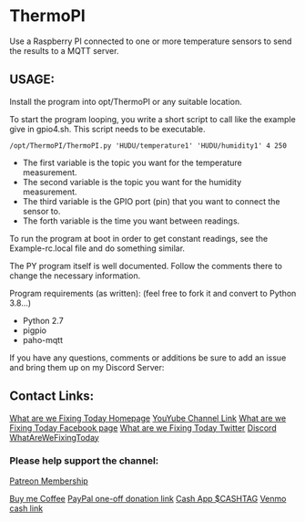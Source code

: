 # ThermoPI
Use a Raspberry PI connected to one or more temperature sensors to send the results to a MQTT server.

## USAGE:

Install the program into opt/ThermoPI or any suitable location.

To start the program looping, you write a short script to call like the example give in gpio4.sh.  This script needs to be executable.

```/opt/ThermoPI/ThermoPI.py 'HUDU/temperature1' 'HUDU/humidity1' 4 250```

+ The first variable is the topic you want for the temperature measurement. 
+ The second variable is the topic you want for the humidity measurement. 
+ The third variable is the GPIO port (pin) that you want to connect the sensor to. 
+ The forth variable is the time you want between readings.

To run the program at boot in order to get constant readings, 
    see the Example-rc.local file and do something similar.

The PY program itself is well documented.
Follow the comments there to change the necessary information.

Program requirements (as written):  (feel free to fork it and convert to Python 3.8...)
+ Python 2.7 
+ pigpio 
+ paho-mqtt 

If you have any questions, comments or additions be sure to add an issue and bring them up on my Discord Server: 

## Contact Links:
[What are we Fixing Today Homepage](https://www.WhatAreWeFixing.Today/)
[YouYube Channel Link](https://bit.ly/WhatAreWeFixingTodaysYT)
[What are we Fixing Today Facebook page](https://bit.ly/WhatAreWeFixingTodayFB)
[What are we Fixing Today Twitter](https://bit.ly/WhatAreWeFixingTodayTW)
[Discord WhatAreWeFixingToday](https://discord.gg/Uhmhu3B)

### Please help support the channel:

[Patreon Membership](https://www.patreon.com/WhatAreWeFixingToday)

[Buy me Coffee](https://www.buymeacoffee.com/SirGoodenough)
[PayPal one-off donation link](https://www.paypal.me/SirGoodenough)
[Cash App \$CASHTAG](https://cash.me/$SirGoodenough)
[Venmo cash link](https://venmo.com/SirGoodenough)

